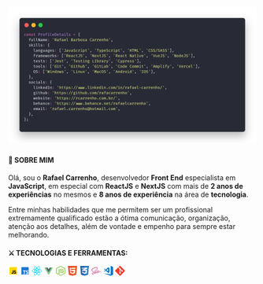<h1 align="center">
    <img alt="ProfileDetails" title="ProfileDetails" src=".github/assets/code.png" />
</h1>

#### 👦 SOBRE MIM

Olá, sou o **Rafael Carrenho**, desenvolvedor **Front End** especialista em **JavaScript**, em especial com **ReactJS** e **NextJS** com mais de **2 anos de experiências** no mesmos e **8 anos de experiência** na área de **tecnologia**.

Entre minhas habilidades que me permitem ser um profissional extremamente qualificado estão a ótima comunicação, organização, atenção aos detalhes, além de vontade e empenho para sempre estar melhorando.

#### ⚔ TECNOLOGIAS E FERRAMENTAS:

<code><img width="4%" src=".github/assets/techs/js.svg"></code>
<code><img width="4%" src=".github/assets/techs/ts.svg"></code>
<code><img width="4%" src=".github/assets/techs/react.svg"></code>
<code><img width="4%" src=".github/assets/techs/vue.svg"></code>
<code><img width="4%" src=".github/assets/techs/node.svg"></code>
<code><img width="4%" src=".github/assets/techs/html.svg"></code>
<code><img width="4%" src=".github/assets/techs/css.png"></code>
<code><img width="4%" src=".github/assets/techs/sass.svg"></code>
<code><img width="4%" src=".github/assets/techs/vsCode.svg"></code>
<code><img width="4%" src=".github/assets/techs/git.svg"></code>
